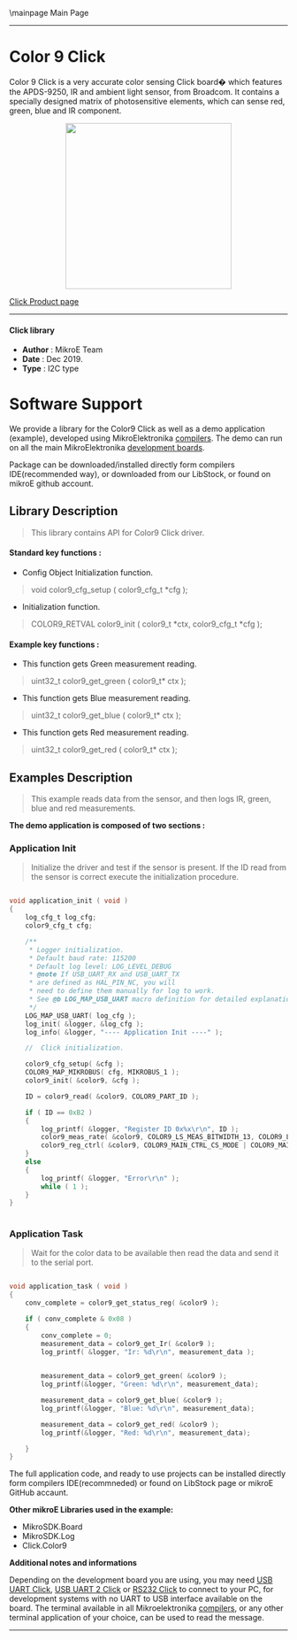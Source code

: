 \mainpage Main Page
 
 

---
# Color 9 Click

Color 9 Click is a very accurate color sensing Click board� which features the
APDS-9250, IR and ambient light sensor, from Broadcom. It contains a specially 
designed matrix of photosensitive elements, which can sense red, green,
blue and IR component.

<p align="center">
  <img src="https://download.mikroe.com/images/click_for_ide/color9_click.png" height=300px>
</p>

[Click Product page](https://www.mikroe.com/color-9-click)

---


#### Click library 

- **Author**        : MikroE Team
- **Date**          : Dec 2019.
- **Type**          : I2C type


# Software Support

We provide a library for the Color9 Click 
as well as a demo application (example), developed using MikroElektronika 
[compilers](https://shop.mikroe.com/compilers). 
The demo can run on all the main MikroElektronika [development boards](https://shop.mikroe.com/development-boards).

Package can be downloaded/installed directly form compilers IDE(recommended way), or downloaded from our LibStock, or found on mikroE github account. 

## Library Description

> This library contains API for Color9 Click driver.

#### Standard key functions :

- Config Object Initialization function.
> void color9_cfg_setup ( color9_cfg_t *cfg ); 
 
- Initialization function.
> COLOR9_RETVAL color9_init ( color9_t *ctx, color9_cfg_t *cfg );

#### Example key functions :

- This function gets Green measurement reading.
> uint32_t color9_get_green ( color9_t* ctx );
 
- This function gets Blue measurement reading.
> uint32_t color9_get_blue ( color9_t* ctx );

- This function gets Red measurement reading.
> uint32_t color9_get_red ( color9_t* ctx );

## Examples Description

> 
> This example reads data from the sensor, and then logs IR, green, blue and red 
> measurements.
> 

**The demo application is composed of two sections :**

### Application Init 

> Initialize the driver and test if the sensor is
> present. If the ID read from the sensor is correct
> execute the initialization procedure.

```c

void application_init ( void )
{
    log_cfg_t log_cfg;
    color9_cfg_t cfg;

    /** 
     * Logger initialization.
     * Default baud rate: 115200
     * Default log level: LOG_LEVEL_DEBUG
     * @note If USB_UART_RX and USB_UART_TX 
     * are defined as HAL_PIN_NC, you will 
     * need to define them manually for log to work. 
     * See @b LOG_MAP_USB_UART macro definition for detailed explanation.
     */
    LOG_MAP_USB_UART( log_cfg );
    log_init( &logger, &log_cfg );
    log_info( &logger, "---- Application Init ----" );

    //  Click initialization.

    color9_cfg_setup( &cfg );
    COLOR9_MAP_MIKROBUS( cfg, MIKROBUS_1 );
    color9_init( &color9, &cfg );

    ID = color9_read( &color9, COLOR9_PART_ID );

    if ( ID == 0xB2 )
    {
        log_printf( &logger, "Register ID 0x%x\r\n", ID );
        color9_meas_rate( &color9, COLOR9_LS_MEAS_BITWIDTH_13, COLOR9_LS_MEAS_RATE_1000ms );
        color9_reg_ctrl( &color9, COLOR9_MAIN_CTRL_CS_MODE | COLOR9_MAIN_CTRL_LS_EN );
    }
    else
    {
        log_printf( &logger, "Error\r\n" );
        while ( 1 );
    }
}
  
```

### Application Task

> Wait for the color data to be available then read the data
> and send it to the serial port.


```c

void application_task ( void )
{
    conv_complete = color9_get_status_reg( &color9 );

    if ( conv_complete & 0x08 )
    {
        conv_complete = 0;
        measurement_data = color9_get_Ir( &color9 );
        log_printf( &logger, "Ir: %d\r\n", measurement_data );

        
        measurement_data = color9_get_green( &color9 );
        log_printf(&logger, "Green: %d\r\n", measurement_data);

        measurement_data = color9_get_blue( &color9 );
        log_printf(&logger, "Blue: %d\r\n", measurement_data);

        measurement_data = color9_get_red( &color9 );
        log_printf(&logger, "Red: %d\r\n", measurement_data);

    }
}  

```

The full application code, and ready to use projects can be  installed directly form compilers IDE(recommneded) or found on LibStock page or mikroE GitHub accaunt.

**Other mikroE Libraries used in the example:** 

- MikroSDK.Board
- MikroSDK.Log
- Click.Color9

**Additional notes and informations**

Depending on the development board you are using, you may need 
[USB UART Click](https://shop.mikroe.com/usb-uart-click), 
[USB UART 2 Click](https://shop.mikroe.com/usb-uart-2-click) or 
[RS232 Click](https://shop.mikroe.com/rs232-click) to connect to your PC, for 
development systems with no UART to USB interface available on the board. The 
terminal available in all Mikroelektronika 
[compilers](https://shop.mikroe.com/compilers), or any other terminal application 
of your choice, can be used to read the message.



---
